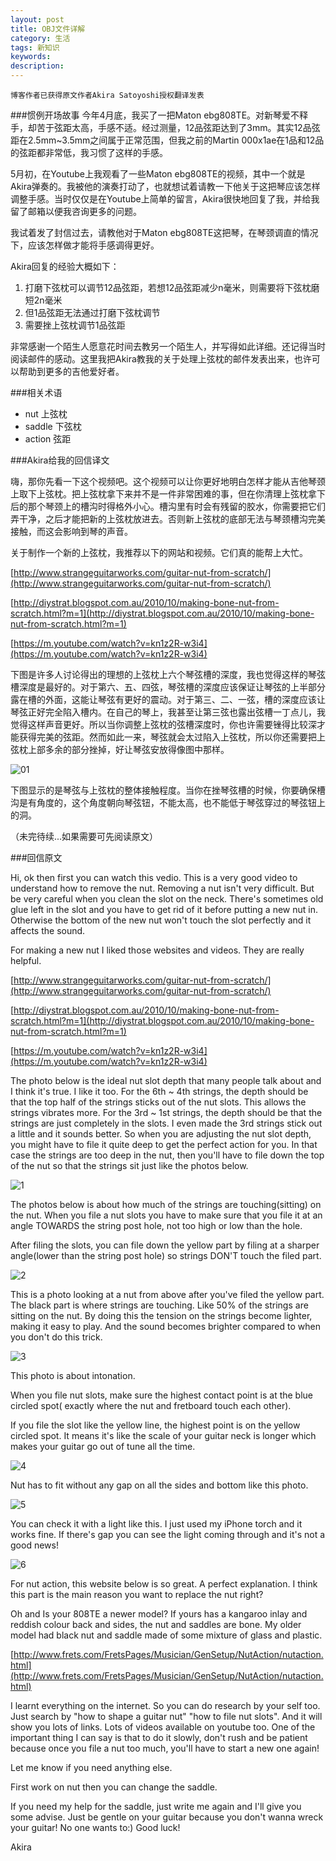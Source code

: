 ```yaml
---
layout: post
title: OBJ文件详解
category: 生活
tags: 新知识
keywords: 
description: 
---
```

`博客作者已获得原文作者Akira Satoyoshi授权翻译发表`

###惯例开场故事
今年4月底，我买了一把Maton ebg808TE。对新琴爱不释手，却苦于弦距太高，手感不适。经过测量，12品弦距达到了3mm。其实12品弦距在2.5mm~3.5mm之间属于正常范围，但我之前的Martin 000x1ae在1品和12品的弦距都非常低，我习惯了这样的手感。

5月初，在Youtube上我观看了一些Maton ebg808TE的视频，其中一个就是Akira弹奏的。我被他的演奏打动了，也就想试着请教一下他关于这把琴应该怎样调整手感。当时仅仅是在Youtube上简单的留言，Akira很快地回复了我，并给我留了邮箱以便我咨询更多的问题。

我试着发了封信过去，请教他对于Maton ebg808TE这把琴，在琴颈调直的情况下，应该怎样做才能将手感调得更好。

Akira回复的经验大概如下：

1. 打磨下弦枕可以调节12品弦距，若想12品弦距减少n毫米，则需要将下弦枕磨短2n毫米
2. 但1品弦距无法通过打磨下弦枕调节
3. 需要挫上弦枕调节1品弦距

非常感谢一个陌生人愿意花时间去教另一个陌生人，并写得如此详细。还记得当时阅读邮件的感动。这里我把Akira教我的关于处理上弦枕的邮件发表出来，也许可以帮助到更多的吉他爱好者。

###相关术语
- nut 上弦枕
- saddle 下弦枕
- action 弦距

###Akira给我的回信译文

嗨，那你先看一下这个视频吧。这个视频可以让你更好地明白怎样才能从吉他琴颈上取下上弦枕。把上弦枕拿下来并不是一件非常困难的事，但在你清理上弦枕拿下后的那个琴颈上的槽沟时得格外小心。槽沟里有时会有残留的胶水，你需要把它们弄干净，之后才能把新的上弦枕放进去。否则新上弦枕的底部无法与琴颈槽沟完美接触，而这会影响到琴的声音。

关于制作一个新的上弦枕，我推荐以下的网站和视频。它们真的能帮上大忙。

[http://www.strangeguitarworks.com/guitar-nut-from-scratch/](http://www.strangeguitarworks.com/guitar-nut-from-scratch/)

[http://diystrat.blogspot.com.au/2010/10/making-bone-nut-from-scratch.html?m=1](http://diystrat.blogspot.com.au/2010/10/making-bone-nut-from-scratch.html?m=1)

[https://m.youtube.com/watch?v=kn1z2R-w3i4](https://m.youtube.com/watch?v=kn1z2R-w3i4)

下图是许多人讨论得出的理想的上弦枕上六个琴弦槽的深度，我也觉得这样的琴弦槽深度是最好的。对于第六、五、四弦，琴弦槽的深度应该保证让琴弦的上半部分露在槽的外面，这能让琴弦有更好的震动。对于第三、二、一弦，槽的深度应该让琴弦正好完全陷入槽内。在自己的琴上，我甚至让第三弦也露出弦槽一丁点儿，我觉得这样声音更好。所以当你调整上弦枕的弦槽深度时，你也许需要锉得比较深才能获得完美的弦距。然而如此一来，琴弦就会太过陷入上弦枕，所以你还需要把上弦枕上部多余的部分挫掉，好让琴弦安放得像图中那样。

![01](http://7xnp1z.com1.z0.glb.clouddn.com/guitar_nut.png)

下图显示的是琴弦与上弦枕的整体接触程度。当你在挫琴弦槽的时候，你要确保槽沟是有角度的，这个角度朝向琴弦钮，不能太高，也不能低于琴弦穿过的琴弦钮上的洞。

（未完待续...如果需要可先阅读原文）

###回信原文

Hi, ok then first you can watch this vedio. This is a very good video to understand how to remove the nut. Removing a nut isn't very difficult. But be very careful when you clean the slot on the neck. There's sometimes old glue left in the slot and you have to get rid of it before putting a new nut in. Otherwise the bottom of the new nut won't touch the slot perfectly and it affects the sound.

For making a new nut I liked those websites and videos. They are really helpful.

[http://www.strangeguitarworks.com/guitar-nut-from-scratch/](http://www.strangeguitarworks.com/guitar-nut-from-scratch/)

[http://diystrat.blogspot.com.au/2010/10/making-bone-nut-from-scratch.html?m=1](http://diystrat.blogspot.com.au/2010/10/making-bone-nut-from-scratch.html?m=1)

[https://m.youtube.com/watch?v=kn1z2R-w3i4](https://m.youtube.com/watch?v=kn1z2R-w3i4)

The photo below is the ideal nut slot depth that many people talk about and I think it's true. I like it too.  For the 6th ~ 4th strings, the depth should be that the top half of the strings sticks out of the nut slots. This allows the strings vibrates more.  For the 3rd ~ 1st strings, the depth should be that the strings are just completely in the slots. I even made the 3rd strings stick out a little and it sounds better. So when you are adjusting the nut slot depth, you might have to file it quite deep to get the perfect action for you. In that case the strings are too deep in the nut, then you'll have to file down the top of the nut so that the strings sit just like the photos below. 

![1](http://7xnp1z.com1.z0.glb.clouddn.com/guitar_nut.png)

The photos below is about how much of the strings are touching(sitting) on the nut. When you file a nut slots you have to make sure that you file it at an angle TOWARDS the string post hole, not too high or low than the hole. 

After filing the slots, you can file down the yellow part by filing at a sharper angle(lower than the string post hole) so strings DON'T touch the filed part.

![2](http://7xnp1z.com1.z0.glb.clouddn.com/guitar_nut_angle.png)

This is a photo looking at a nut from above after you've filed the yellow part.  The black part is where strings are touching. Like 50% of the strings are sitting on the nut. By doing this the tension on the strings become lighter, making it easy to play. And the sound becomes brighter compared to when you don't do this trick. 

![3](http://7xnp1z.com1.z0.glb.clouddn.com/guitar_nut_concave.png)

This photo is about intonation.  

When you file nut slots, make sure the highest contact point is at the blue circled spot( exactly where the nut and fretboard touch each other). 

If you file the slot like the yellow line, the highest point is on the yellow circled spot. It means it's like the scale of your guitar neck is longer which makes your guitar go out of tune all the time.

![4](http://7xnp1z.com1.z0.glb.clouddn.com/guitar_nut_good.png)

Nut has to fit without any gap on all the sides and bottom like this photo. 

![5](http://7xnp1z.com1.z0.glb.clouddn.com/guitar_nut_real.png)

You can check it with a light like this. I just used my iPhone torch and it works fine. If there's gap you can see the light coming through and it's not a good news! 

![6](http://7xnp1z.com1.z0.glb.clouddn.com/guitar_nut_light.png)

For nut action, this website below is so great. A perfect explanation. I think this part is the main reason you want to replace the nut right?

Oh and Is your 808TE a newer model? If yours has a kangaroo inlay and reddish colour back and sides, the nut and saddles are bone. My older model had black nut and saddle made of some mixture of glass and plastic. 

[http://www.frets.com/FretsPages/Musician/GenSetup/NutAction/nutaction.html](http://www.frets.com/FretsPages/Musician/GenSetup/NutAction/nutaction.html)

I learnt everything on the internet. So you can do research by your self too. Just search by  "how to shape a guitar nut" "how to file nut slots". And it will show you lots of links. Lots of videos available on youtube too.  One of the important thing I can say is that to do it slowly, don't rush and be patient because once you file a nut too much, you'll have to start a new one again!

Let me know if you need anything else. 

First work on nut then you can change the saddle. 

If you need my help for the saddle, just write me again and I'll give you some advise.  Just be gentle on your guitar because you don't wanna wreck your guitar! No one wants to:)
Good luck! 


Akira





